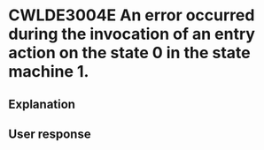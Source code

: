 # CWLDE3004E An error occurred during the invocation of an entry action on the state 0 in the state machine 1.

## Explanation

## User response